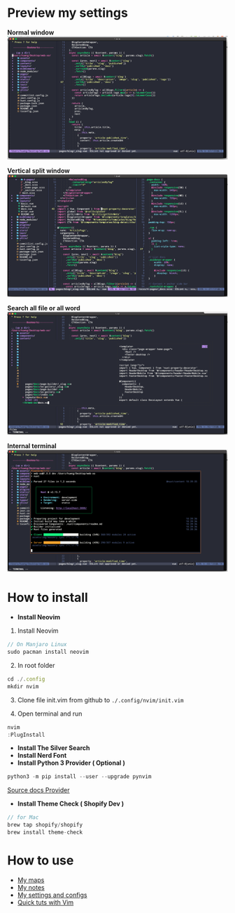 # Preview my settings
**Normal window**
![enter image description here](./preview/image1.png)

**Vertical split window**
![enter image description here](./preview/image3.png)

**Search all file or all word**
![enter image description here](./preview/image4.png)

**Internal terminal**
![enter image description here](./preview/image2.png)

# How to install
- **Install Neovim**
1. Install Neovim

```js
// On Manjaro Linux
sudo pacman install neovim 
```

2. In root folder

```js
cd ./.config
mkdir nvim

```

3. Clone file init.vim from github to `./.config/nvim/init.vim`

4. Open terminal and run

```js
nvim
:PlugInstall
```
- **Install The Silver Search**
- **Install Nerd Font**
- **Install Python 3 Provider ( Optional )**
```js
python3 -m pip install --user --upgrade pynvim
```
[Source docs Provider](https://neovim.io/doc/user/provider.html)
- **Install Theme Check ( Shopify Dev )**
```js
// for Mac
brew tap shopify/shopify
brew install theme-check
```

# How to use
- [My maps](https://github.com/kmacoders/vim-kmacoders/blob/master/docs/MyMaps.md)
- [My notes](https://github.com/kmacoders/vim-kmacoders/blob/master/docs/MyNotes.md)
- [My settings and configs](https://github.com/kmacoders/vim-kmacoders/blob/master/docs/MySettings.md)
- [Quick tuts with Vim](https://github.com/kmacoders/vim-kmacoders/blob/master/docs/QuickTutorial.md)
